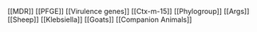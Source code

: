 [[MDR]]
[[PFGE]]
[[Virulence genes]]
[[Ctx-m-15]]
[[Phylogroup]]
[[Args]]
[[Sheep]]
[[Klebsiella]]
[[Goats]]
[[Companion Animals]]
